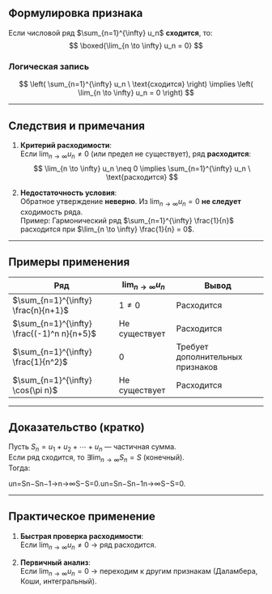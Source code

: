 	
## Формулировка признака
Если числовой ряд $\sum_{n=1}^{\infty} u_n$ **сходится**, то:  
$$
\boxed{\lim_{n \to \infty} u_n = 0}
$$

### Логическая запись
$$
\left( \sum_{n=1}^{\infty} u_n \ \text{сходится} \right) \implies \left( \lim_{n \to \infty} u_n = 0 \right)
$$

---

## Следствия и примечания
1. **Критерий расходимости**:  
   Если $\lim_{n \to \infty} u_n \neq 0$ (или предел не существует), ряд **расходится**:
   $$
   \lim_{n \to \infty} u_n \neq 0 \implies \sum_{n=1}^{\infty} u_n \ \text{расходится}
   $$

2. **Недостаточность условия**:  
   Обратное утверждение **неверно**. Из $\lim_{n \to \infty} u_n = 0$ **не следует** сходимость ряда.  
   Пример: Гармонический ряд $\sum_{n=1}^{\infty} \frac{1}{n}$ расходится при $\lim_{n \to \infty} \frac{1}{n} = 0$.

---

## Примеры применения
| Ряд                          | $\lim_{n \to \infty} u_n$ | Вывод       |
|------------------------------|---------------------------|-------------|
| $\sum_{n=1}^{\infty} \frac{n}{n+1}$     | $1 \neq 0$                | Расходится  |
| $\sum_{n=1}^{\infty} \frac{(-1)^n n}{n+5}$  | Не существует             | Расходится  |
| $\sum_{n=1}^{\infty} \frac{1}{n^2}$         | $0$                       | Требует дополнительных признаков |
| $\sum_{n=1}^{\infty} \cos(\pi n)$ | Не существует             | Расходится  |

---

## Доказательство (кратко)

Пусть $S_n = u_1 + u_2 + \cdots + u_n$ — частичная сумма.  
Если ряд сходится, то $\exists \lim_{n \to \infty} S_n = S$ (конечный).  
Тогда:

un=Sn−Sn−1→n→∞S−S=0.un​=Sn​−Sn−1​n→∞​S−S=0.

---

## Практическое применение

1. **Быстрая проверка расходимости**:  
    Если $\lim_{n \to \infty} u_n \neq 0$ → ряд расходится.
    
2. **Первичный анализ**:  
    Если $\lim_{n \to \infty} u_n = 0$ → переходим к другим признакам (Даламбера, Коши, интегральный).